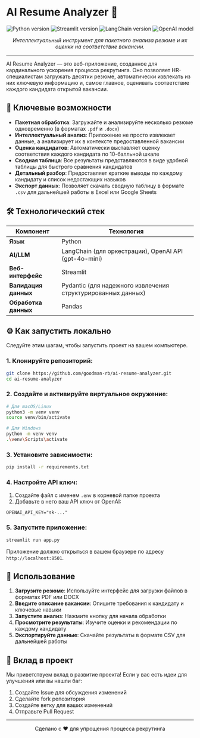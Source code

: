 # AI Resume Analyzer 🤖

<p align="center">
  <img src="https://img.shields.io/badge/Python-3.10%2B-blue?style=for-the-badge&logo=python" alt="Python version">
  <img src="https://img.shields.io/badge/Streamlit-1.47-orange?style=for-the-badge&logo=streamlit" alt="Streamlit version">
  <img src="https://img.shields.io/badge/LangChain-0.3-green?style=for-the-badge" alt="LangChain version">
  <img src="https://img.shields.io/badge/OpenAI-GPT--4o--mini-black?style=for-the-badge&logo=openai" alt="OpenAI model">
</p>

<p align="center">
  <i>Интеллектуальный инструмент для пакетного анализа резюме и их оценки на соответствие вакансии.</i>
</p>

---

AI Resume Analyzer — это веб-приложение, созданное для кардинального ускорения процесса рекрутинга. Оно позволяет HR-специалистам загружать десятки резюме, автоматически извлекать из них ключевую информацию и, самое главное, оценивать соответствие каждого кандидата открытой вакансии.

## 🚀 Ключевые возможности

- **Пакетная обработка**: Загружайте и анализируйте несколько резюме одновременно (в форматах `.pdf` и `.docx`)
- **Интеллектуальный анализ**: Приложение не просто извлекает данные, а анализирует их в контексте предоставленной вакансии
- **Оценка кандидатов**: Автоматически выставляет оценку соответствия каждого кандидата по 10-балльной шкале
- **Сводная таблица**: Все результаты представляются в виде удобной таблицы для быстрого сравнения кандидатов
- **Детальный разбор**: Предоставляет краткие выводы по каждому кандидату и список недостающих навыков
- **Экспорт данных**: Позволяет скачать сводную таблицу в формате `.csv` для дальнейшей работы в Excel или Google Sheets

## 🛠️ Технологический стек

| Компонент | Технология |
|-----------|------------|
| **Язык** | Python |
| **AI/LLM** | LangChain (для оркестрации), OpenAI API (gpt-4o-mini) |
| **Веб-интерфейс** | Streamlit |
| **Валидация данных** | Pydantic (для надежного извлечения структурированных данных) |
| **Обработка данных** | Pandas |

## ⚙️ Как запустить локально

Следуйте этим шагам, чтобы запустить проект на вашем компьютере.

### 1. Клонируйте репозиторий:

```bash
git clone https://github.com/goodman-rb/ai-resume-analyzer.git
cd ai-resume-analyzer
```

### 2. Создайте и активируйте виртуальное окружение:

```bash
# Для macOS/Linux
python3 -m venv venv
source venv/bin/activate

# Для Windows
python -m venv venv
.\venv\Scripts\activate
```

### 3. Установите зависимости:

```bash
pip install -r requirements.txt
```

### 4. Настройте API ключ:

1. Создайте файл с именем `.env` в корневой папке проекта
2. Добавьте в него ваш API ключ от OpenAI:

```env
OPENAI_API_KEY="sk-..."
```

### 5. Запустите приложение:

```bash
streamlit run app.py
```

Приложение должно открыться в вашем браузере по адресу `http://localhost:8501`.

## 📝 Использование

1. **Загрузите резюме**: Используйте интерфейс для загрузки файлов в форматах PDF или DOCX
2. **Введите описание вакансии**: Опишите требования к кандидату и ключевые навыки
3. **Запустите анализ**: Нажмите кнопку для начала обработки
4. **Просмотрите результаты**: Изучите оценки и рекомендации по каждому кандидату
5. **Экспортируйте данные**: Скачайте результаты в формате CSV для дальнейшей работы

## 🤝 Вклад в проект

Мы приветствуем вклад в развитие проекта! Если у вас есть идеи для улучшения или вы нашли баг:

1. Создайте Issue для обсуждения изменений
2. Сделайте fork репозитория
3. Создайте ветку для ваших изменений
4. Отправьте Pull Request

---

<p align="center">
  Сделано с ❤️ для упрощения процесса рекрутинга
</p>
